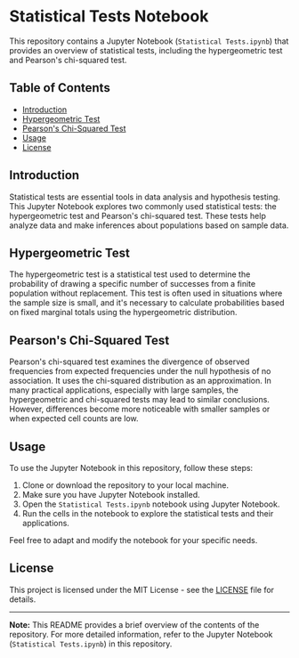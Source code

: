 # Statistical Tests Notebook

This repository contains a Jupyter Notebook (`Statistical Tests.ipynb`) that provides an overview of statistical tests, including the hypergeometric test and Pearson's chi-squared test.

## Table of Contents

- [Introduction](#introduction)
- [Hypergeometric Test](#hypergeometric-test)
- [Pearson's Chi-Squared Test](#pearsons-chi-squared-test)
- [Usage](#usage)
- [License](#license)

## Introduction

Statistical tests are essential tools in data analysis and hypothesis testing. This Jupyter Notebook explores two commonly used statistical tests: the hypergeometric test and Pearson's chi-squared test. These tests help analyze data and make inferences about populations based on sample data.

## Hypergeometric Test

The hypergeometric test is a statistical test used to determine the probability of drawing a specific number of successes from a finite population without replacement. This test is often used in situations where the sample size is small, and it's necessary to calculate probabilities based on fixed marginal totals using the hypergeometric distribution.

## Pearson's Chi-Squared Test

Pearson's chi-squared test examines the divergence of observed frequencies from expected frequencies under the null hypothesis of no association. It uses the chi-squared distribution as an approximation. In many practical applications, especially with large samples, the hypergeometric and chi-squared tests may lead to similar conclusions. However, differences become more noticeable with smaller samples or when expected cell counts are low.

## Usage

To use the Jupyter Notebook in this repository, follow these steps:

1. Clone or download the repository to your local machine.
2. Make sure you have Jupyter Notebook installed.
3. Open the `Statistical Tests.ipynb` notebook using Jupyter Notebook.
4. Run the cells in the notebook to explore the statistical tests and their applications.

Feel free to adapt and modify the notebook for your specific needs.

## License

This project is licensed under the MIT License - see the [LICENSE](LICENSE) file for details.

---

**Note:** This README provides a brief overview of the contents of the repository. For more detailed information, refer to the Jupyter Notebook (`Statistical Tests.ipynb`) in this repository.
